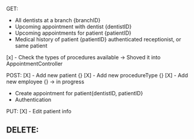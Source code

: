 GET:
- All dentists at a branch {branchID}
- Upcoming appointment with dentist {dentistID}
- Upcoming appointments for patient {patientID}
- Medical history of patient {patientID} authenticated receptionist, or same patient

[x] - Check the types of procedures available -> Shoved it into AppointmentController



POST:
[X] - Add new patient {} 
[X] - Add new procedureType {}
[X] - Add new employee {} -> in progress
- Create appointment for patient{dentistID, patientID}
- Authentication



PUT:
[X] - Edit patient info



DELETE:
-